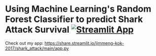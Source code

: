 # Using Machine Learning's Random Forest Classifier to predict Shark Attack Survival [![Streamlit App](https://static.streamlit.io/badges/streamlit_badge_black_red.svg)](https://share.streamlit.io/jimmeng-kok-2017/shark_attack/main/app.py)
Check out my app: https://share.streamlit.io/jimmeng-kok-2017/shark_attack/main/app.py
